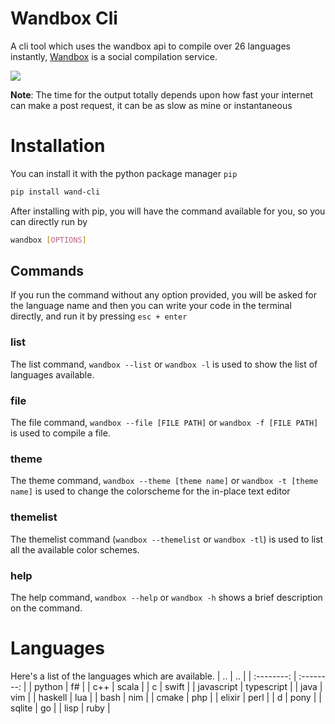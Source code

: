 # Wandbox Cli
A cli tool which uses the wandbox api to compile over 26 languages instantly, [Wandbox](http://melpon.org/wandbox/) is a social compilation service.

![](wandbox_preview_cli.gif)

**Note**: The time for the output totally depends upon how fast your internet can make a post request, it can be as slow as mine or instantaneous

# Installation
You can install it with the python package manager `pip`
```sh
pip install wand-cli
```
After installing with pip, you will have the command available for you, so you can directly run by
```sh
wandbox [OPTIONS]
```  

## Commands
If you run the command without any option provided, you will be asked for the language name and then you can write your code in the terminal directly, and run it by pressing `esc + enter`  
### list
The list command, `wandbox --list` or `wandbox -l` is used to show the list of languages available.  
### file
The file command, `wandbox --file [FILE PATH]` or `wandbox -f [FILE PATH]` is used to compile a file.  
### theme
The theme command, `wandbox --theme [theme name]` or `wandbox -t [theme name]` is used to change the colorscheme for the in-place text editor  
### themelist
The themelist command (`wandbox --themelist` or `wandbox -tl`) is used to list all the available color schemes.  
### help
The help command, `wandbox --help` or `wandbox -h` shows a brief description on the command.  

# Languages
Here's a list of the languages which are available.
|     ..     |     ..     |
| :--------: | :--------: |
| python     | f#         |
| c++        | scala      |
| c          | swift      |
| javascript | typescript |
| java       | vim        |
| haskell    | lua        |
| bash       | nim        |
| cmake      | php        |
| elixir     | perl       |
| d          | pony       |
| sqlite     | go         |
| lisp       | ruby       |
